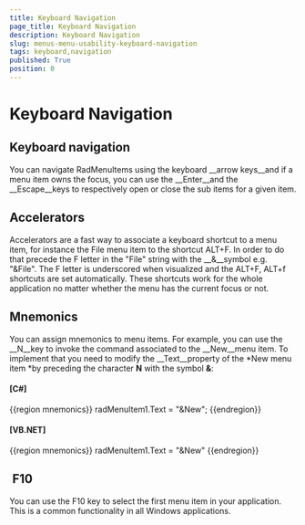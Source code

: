 ```yaml
---
title: Keyboard Navigation
page_title: Keyboard Navigation
description: Keyboard Navigation
slug: menus-menu-usability-keyboard-navigation
tags: keyboard,navigation
published: True
position: 0
---
```


# Keyboard Navigation



## Keyboard navigation

You can navigate RadMenuItems using the keyboard __arrow keys__and if a menu item owns the focus, you can use the __Enter__and the __Escape__keys to respectively open or close the sub items for a given item. 

## Accelerators

Accelerators are a fast way to associate a keyboard shortcut to a menu item, for instance the File menu item to the shortcut ALT+F. In order to do that precede the F letter in the "File" string with the __&__symbol e.g. "&File". The F letter is underscored when visualized and the ALT+F, ALT+f shortcuts are set automatically. These shortcuts work for the whole application no matter whether the menu has the current focus or not. 

## Mnemonics 

You can assign mnemonics to menu items. For example, you can use the __N__key to invoke the command associated to the __New__menu item. To implement that you need to modify the __Text__property of the *New menu item *by preceding the character __N__ with the symbol __&__:

#### __[C#]__

{{region mnemonics}}
	            radMenuItem1.Text = "&New";
	{{endregion}}



#### __[VB.NET]__

{{region mnemonics}}
	        radMenuItem1.Text = "&New"
	{{endregion}}



##  F10

You can use the F10 key to select the first menu item in your application. This is a common functionality in all Windows applications.

